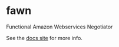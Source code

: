 # fawn

Functional Amazon Webservices Negotiator

See the [docs site](https://meltwater.github.io/fawn/) for more info.

